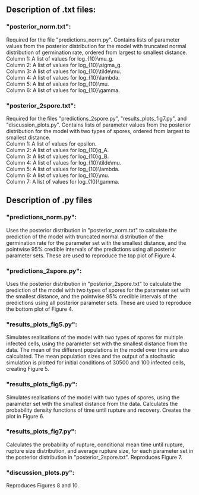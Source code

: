 ## Description of .txt files: 
 
### "posterior_norm.txt":  
Required for the file "predictions_norm.py". Contains lists of parameter values from the posterior distribution for the model with truncated normal distribution of germination rate, ordered from largest to smallest distance.  
Column 1: A list of values for log_{10}\mu_g.  
Column 2: A list of values for log_{10}\sigma_g.  
Column 3: A list of values for log_{10}\tilde\mu.  
Column 4: A list of values for log_{10}\lambda.  
Column 5: A list of values for log_{10}\mu.  
Column 6: A list of values for log_{10}\gamma.  

### "posterior_2spore.txt":  
Required for the files "predictions_2spore.py", "results_plots_fig7.py", and "discussion_plots.py". Contains lists of parameter values from the posterior distribution for the model with two types of spores, ordered from largest to smallest distance.  
Column 1: A list of values for epsilon.  
Column 2: A list of values for log_{10}g_A.  
Column 3: A list of values for log_{10}g_B.  
Column 4: A list of values for log_{10}\tilde\mu.  
Column 5: A list of values for log_{10}\lambda.  
Column 6: A list of values for log_{10}\mu.  
Column 7: A list of values for log_{10}\gamma.  
          
## Description of .py files

### "predictions_norm.py":  
Uses the posterior distribution in "posterior_norm.txt" to calculate the prediction of the model with truncated normal distribution of the germination rate for the parameter set with the smallest distance, and the pointwise 95% credible intervals of the predictions using all posterior parameter sets. These are used to reproduce the top plot of Figure 4.

### "predictions_2spore.py":  
Uses the posterior distribution in "posterior_2spore.txt" to calculate the prediction of the model with two types of spores for the parameter set with the smallest distance, and the pointwise 95% credible intervals of the predictions using all posterior parameter sets. These are used to reproduce the bottom plot of Figure 4.

### "results_plots_fig5.py":  
Simulates realisations of the model with two types of spores for multiple infected cells, using the parameter set with the smallest distance from the data. The mean of the different populations in the model over time are also calculated. The mean population sizes and the output of a stochastic simulation is plotted for initial conditions of 30500 and 100 infected cells, creating Figure 5.

### "results_plots_fig6.py":  
Simulates realisations of the model with two types of spores, using the parameter set with the smallest distance from the data. Calculates the probability density functions of time until rupture and recovery. Creates the plot in Figure 6.

### "results_plots_fig7.py":  
Calculates the probability of rupture, conditional mean time until rupture, rupture size distribution, and average rupture size, for each parameter set in the posterior distribution in "posterior_2spore.txt". Reproduces Figure 7.

### "discussion_plots.py":  
Reproduces Figures 8 and 10.
